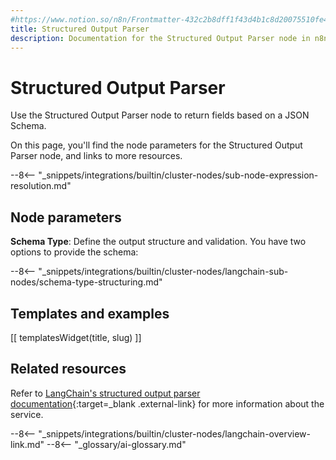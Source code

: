 ```yaml
---
#https://www.notion.so/n8n/Frontmatter-432c2b8dff1f43d4b1c8d20075510fe4
title: Structured Output Parser
description: Documentation for the Structured Output Parser node in n8n, a workflow automation platform. Includes details of operations and configuration, and links to examples and credentials information.
---
```


# Structured Output Parser

Use the Structured Output Parser node to return fields based on a JSON Schema.

On this page, you'll find the node parameters for the Structured Output Parser node, and links to more resources.

--8<-- "_snippets/integrations/builtin/cluster-nodes/sub-node-expression-resolution.md"

## Node parameters

**Schema Type**: Define the output structure and validation. You have two options to provide the schema:

--8<-- "_snippets/integrations/builtin/cluster-nodes/langchain-sub-nodes/schema-type-structuring.md"

## Templates and examples

<!-- see https://www.notion.so/n8n/Pull-in-templates-for-the-integrations-pages-37c716837b804d30a33b47475f6e3780 -->
[[ templatesWidget(title, slug) ]]

## Related resources

Refer to [LangChain's structured output parser documentation](https://js.langchain.com/docs/modules/model_io/output_parsers/structured){:target=_blank .external-link} for more information about the service.

--8<-- "_snippets/integrations/builtin/cluster-nodes/langchain-overview-link.md"
--8<-- "_glossary/ai-glossary.md"
